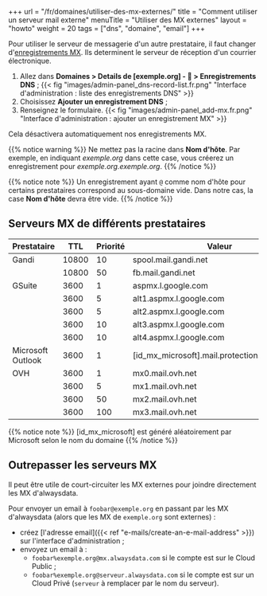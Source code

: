 +++
url = "/fr/domaines/utiliser-des-mx-externes/"
title = "Comment utiliser un serveur mail externe"
menuTitle = "Utiliser des MX externes"
layout = "howto"
weight = 20
tags = ["dns", "domaine", "email"]
+++

Pour utiliser le serveur de messagerie d'un autre prestataire, il faut changer d'[enregistrements MX](https://fr.wikipedia.org/wiki/Enregistrement_Mail_eXchanger). Ils determinent le serveur de réception d'un courrier électronique.

1. Allez dans **Domaines > Details de [exemple.org] - 🔎 > Enregistrements DNS** ;
{{< fig "images/admin-panel_dns-record-list.fr.png" "Interface d'administration : liste des enregistrements DNS" >}}
2. Choisissez **Ajouter un enregistrement DNS** ;
3. Renseignez le formulaire.
{{< fig "images/admin-panel_add-mx.fr.png" "Interface d'administration : ajouter un enregistrement MX" >}}

Cela désactivera automatiquement nos enregistrements MX.

{{% notice warning %}}
Ne mettez pas la racine dans **Nom d'hôte**. Par exemple, en indiquant _exemple.org_ dans cette case, vous créerez un enregistrement pour _exemple.org.exemple.org_.
{{% /notice %}}

{{% notice note %}}
Un enregistrement ayant `@` comme nom d'hôte pour certains prestataires correspond au sous-domaine vide. Dans notre cas, la case **Nom d'hôte** devra être vide.
{{% /notice %}}

## Serveurs MX de différents prestataires

| Prestataire       | TTL   | Priorité | Valeur                                        |
|-------------------|-------|----------|-----------------------------------------------|
| Gandi             | 10800 | 10       | spool.mail.gandi.net                          |
|                   | 10800 | 50       | fb.mail.gandi.net                             |
| GSuite            | 3600  | 1        | aspmx.l.google.com                            |
|                   | 3600  | 5        | alt1.aspmx.l.google.com                       |
|                   | 3600  | 5        | alt2.aspmx.l.google.com                       |
|                   | 3600  | 10       | alt3.aspmx.l.google.com                       |
|                   | 3600  | 10       | alt4.aspmx.l.google.com                       |
| Microsoft Outlook | 3600  | 1        | [id_mx_microsoft].mail.protection.outlook.com |
| OVH               | 3600  | 1        | mx0.mail.ovh.net                              |
|                   | 3600  | 5        | mx1.mail.ovh.net                              |
|                   | 3600  | 50       | mx2.mail.ovh.net                              |
|                   | 3600  | 100      | mx3.mail.ovh.net                              |

{{% notice note %}}
[id_mx_microsoft] est généré aléatoirement par Microsoft selon le nom du domaine
{{% /notice %}}

## Outrepasser les serveurs MX

Il peut être utile de court-circuiter les MX externes pour joindre directement les MX d'alwaysdata.

Pour envoyer un email à `foobar@exemple.org` en passant par les MX d'alwaysdata (alors que les MX de `exemple.org` sont externes) :

- créez [l'adresse email]({{< ref "e-mails/create-an-e-mail-address" >}}) sur l'interface d'administration ;
- envoyez un email à :
    - `foobar%exemple.org@mx.alwaysdata.com` si le compte est sur le Cloud Public ;
    - `foobar%exemple.org@serveur.alwaysdata.com` si le compte est sur un Cloud Privé (`serveur` à remplacer par le nom du serveur).
